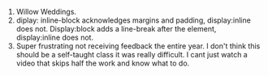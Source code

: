 1. Willow Weddings.
2. diplay: inline-block acknowledges margins and padding, display:inline does not. Display:block adds a line-break after the element, display:inline does not.
3. Super frustrating not receiving feedback the entire year. I don't think this should be a self-taught class it was really difficult. I cant just watch a video that skips half the work and know what to do.
